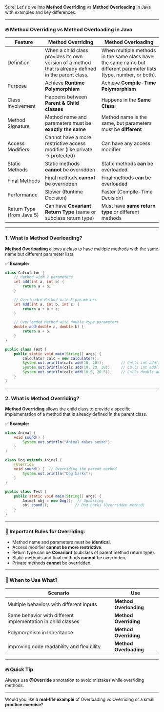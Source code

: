 Sure! Let's dive into **Method Overriding** vs **Method Overloading** in Java with examples and key differences.

---

### 🔥 Method Overriding vs Method Overloading in Java

| Feature                 | Method Overriding               | Method Overloading            |
|------------------------|--------------------------------|--------------------------------|
| Definition             | When a child class provides its own version of a method that is already defined in the parent class. | When multiple methods in the same class have the same name but different parameter lists (type, number, or both). |
| Purpose               | Achieve **Runtime Polymorphism** | Achieve **Compile-Time Polymorphism** |
| Class Involvement      | Happens between **Parent & Child classes** | Happens in the **Same Class** |
| Method Signature       | Method name and parameters must be **exactly the same** | Method name is the same, but parameters must be **different** |
| Access Modifiers       | Cannot have a more restrictive access modifier (like private → protected) | Can have any access modifier |
| Static Methods         | Static methods **cannot** be overridden | Static methods **can** be overloaded |
| Final Methods          | Final methods **cannot** be overridden | Final methods **can** be overloaded |
| Performance            | Slower (Runtime Decision) | Faster (Compile-Time Decision) |
| Return Type (from Java 5) | Can have **Covariant Return Type** (same or subclass return type) | Must have **same return type** or different methods |

---

### 1. What is Method Overloading?
**Method Overloading** allows a class to have multiple methods with the same name but different parameter lists.

✅ **Example:**
```java
class Calculator {
    // Method with 2 parameters
    int add(int a, int b) {
        return a + b;
    }

    // Overloaded Method with 3 parameters
    int add(int a, int b, int c) {
        return a + b + c;
    }

    // Overloaded Method with double type parameters
    double add(double a, double b) {
        return a + b;
    }
}

public class Test {
    public static void main(String[] args) {
        Calculator calc = new Calculator();
        System.out.println(calc.add(10, 20));        // Calls int add(int, int)
        System.out.println(calc.add(10, 20, 30));    // Calls int add(int, int, int)
        System.out.println(calc.add(10.5, 20.5));    // Calls double add(double, double)
    }
}
```
---

### 2. What is Method Overriding?
**Method Overriding** allows the child class to provide a specific implementation of a method that is already defined in the parent class.

✅ **Example:**
```java
class Animal {
    void sound() {
        System.out.println("Animal makes sound");
    }
}

class Dog extends Animal {
    @Override
    void sound() {  // Overriding the parent method
        System.out.println("Dog barks");
    }
}

public class Test {
    public static void main(String[] args) {
        Animal obj = new Dog();  // Upcasting
        obj.sound();            // Dog barks (Overridden method)
    }
}
```
---

### 💪 Important Rules for Overriding:
- Method name and parameters must be **identical**.
- Access modifier **cannot be more restrictive**.
- Return type can be **Covariant** (subclass of parent method return type).
- Static methods and final methods **cannot** be overridden.
- Private methods **cannot** be overridden.

---

### 🔑 When to Use What?
| Scenario                  | Use |
|----------------------------|-----|
| Multiple behaviors with different inputs | **Method Overloading** |
| Same behavior with different implementation in child classes | **Method Overriding** |
| Polymorphism in Inheritance | **Method Overriding** |
| Improving code readability and flexibility | **Method Overloading** |

---

### 🔥 Quick Tip
Always use **@Override** annotation to avoid mistakes while overriding methods.

---

Would you like a **real-life example** of Overloading vs Overriding or a small **practice exercise**?